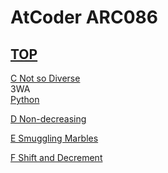 # AtCoder ARC086  

## [TOP](https://atcoder.jp/contests/arc086)  

[C Not so Diverse](https://atcoder.jp/contests/arc086/tasks/arc086_a)   
3WA  
[Python](https://atcoder.jp/contests/arc086/submissions/15854977)  

[D Non-decreasing](https://atcoder.jp/contests/arc086/tasks/arc086_b)   

[](https://atcoder.jp/contests/arc086/submissions/)  

[E Smuggling Marbles](https://atcoder.jp/contests/arc086/tasks/arc086_c)   

[](https://atcoder.jp/contests/arc086/submissions/)  

[F Shift and Decrement](https://atcoder.jp/contests/arc086/tasks/arc086_d)   

[](https://atcoder.jp/contests/arc086/submissions/)  

